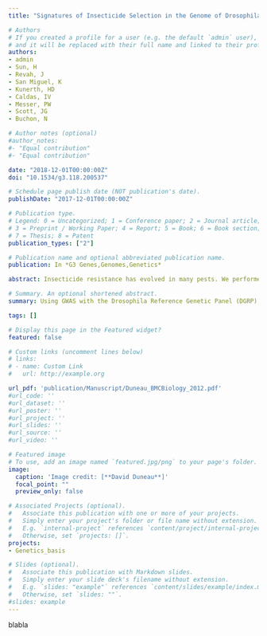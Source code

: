 ```yaml
---
title: "Signatures of Insecticide Selection in the Genome of Drosophila melanogaster."

# Authors
# If you created a profile for a user (e.g. the default `admin` user), write the username (folder name) here 
# and it will be replaced with their full name and linked to their profile.
authors: 
- admin
- Sun, H 
- Revah, J
- San Miguel, K
- Kunerth, HD 
- Caldas, IV
- Messer, PW
- Scott, JG 
- Buchon, N

# Author notes (optional)
#author_notes:
#- "Equal contribution"
#- "Equal contribution"

date: "2018-12-01T00:00:00Z"
doi: "10.1534/g3.118.200537"

# Schedule page publish date (NOT publication's date).
publishDate: "2017-12-01T00:00:00Z"

# Publication type.
# Legend: 0 = Uncategorized; 1 = Conference paper; 2 = Journal article;
# 3 = Preprint / Working Paper; 4 = Report; 5 = Book; 6 = Book section;
# 7 = Thesis; 8 = Patent
publication_types: ["2"]

# Publication name and optional abbreviated publication name.
publication: In *G3 Genes,Genomes,Genetics*

abstract: Insecticide resistance has evolved in many pests. We performed a GWAS approach with the Drosophila Genetic Reference Panel (DGRP) to identify the mutations involved in resistance to two insecticides. Most variation in parathion resistance was associated with Ace, while most variation in deltamethrin resistance was associated with Cyp6a23, encoding a detoxification enzyme never previously associated with resistance. A “nested GWAS” revealed the contribution of other loci. We observed signatures of recent selective sweeps at all of these resistance loci and confirmed that the soft sweep at Ace is driven by the resistance mutations. Allele frequencies in additional population samples revealed that most resistance mutations are segregating across the globe.

# Summary. An optional shortened abstract.
summary: Using GWAS with the Drosophila Reference Genetic Panel (DGRP) found the genetic basis of the resistance to Parathion and Deltamethrin, two commonly used insecticides.

tags: []

# Display this page in the Featured widget?
featured: false

# Custom links (uncomment lines below)
# links:
# - name: Custom Link
#   url: http://example.org

url_pdf: 'publication/Manuscript/Duneau_BMCBiology_2012.pdf'
#url_code: ''
#url_dataset: ''
#url_poster: ''
#url_project: ''
#url_slides: ''
#url_source: ''
#url_video: ''

# Featured image
# To use, add an image named `featured.jpg/png` to your page's folder. 
image:
  caption: 'Image credit: [**David Duneau**]'
  focal_point: ""
  preview_only: false

# Associated Projects (optional).
#   Associate this publication with one or more of your projects.
#   Simply enter your project's folder or file name without extension.
#   E.g. `internal-project` references `content/project/internal-project/index.md`.
#   Otherwise, set `projects: []`.
projects:
- Genetics_basis

# Slides (optional).
#   Associate this publication with Markdown slides.
#   Simply enter your slide deck's filename without extension.
#   E.g. `slides: "example"` references `content/slides/example/index.md`.
#   Otherwise, set `slides: ""`.
#slides: example
---
```


blabla
